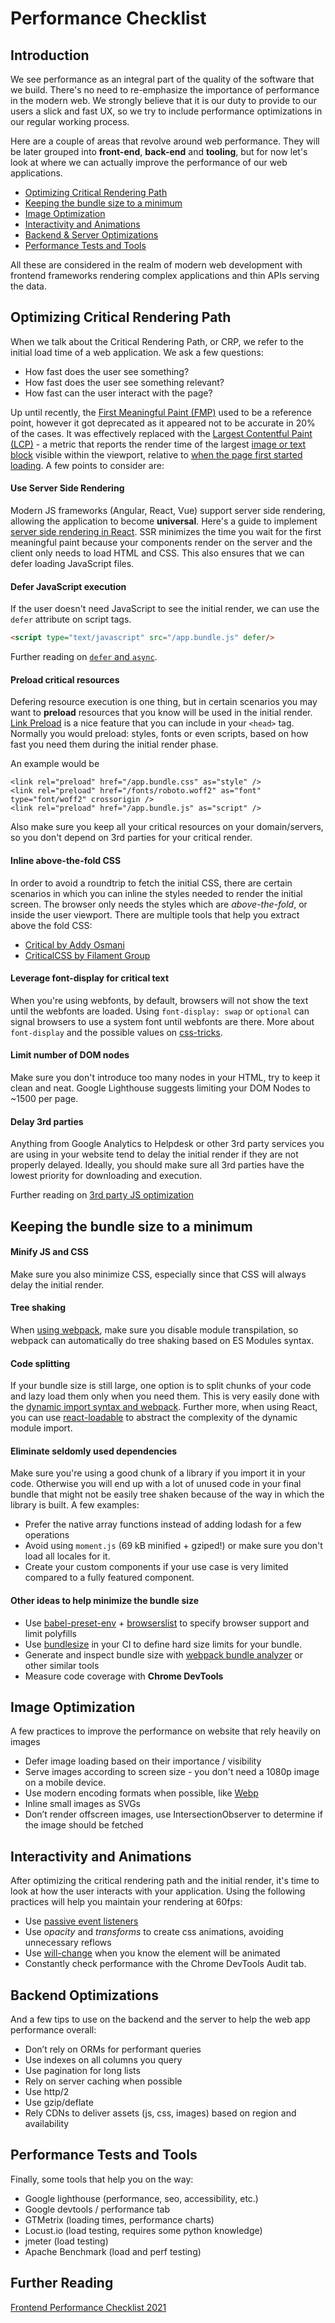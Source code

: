 # Performance Checklist

## Introduction

We see performance as an integral part of the quality of the software that we build. There's no need to re-emphasize the importance of performance in the modern web. We strongly believe that it is our duty to provide to our users a slick and fast UX, so we try to include performance optimizations in our regular working process.

Here are a couple of areas that revolve around web performance. They will be later grouped into **front-end**, **back-end** and **tooling**, but for now let's look at where we can actually improve the performance of our web applications.

* [Optimizing Critical Rendering Path](#optimizing-critical-rendering-path)
* [Keeping the bundle size to a minimum](#keeping-the-bundle-size-to-a-minimum)
* [Image Optimization](#image-optimization)
* [Interactivity and Animations](#interactivity-and-animations)
* [Backend & Server Optimizations](#backend-optimizations)
* [Performance Tests and Tools](#performance-tests-and-tools)

All these are considered in the realm of modern web development with frontend frameworks rendering complex applications and thin APIs serving the data.

## Optimizing Critical Rendering Path

When we talk about the Critical Rendering Path, or CRP, we refer to the initial load time of a web application. We ask a few questions:
* How fast does the user see something?
* How fast does the user see something relevant?
* How fast can the user interact with the page?

Up until recently, the [First Meaningful Paint (FMP)](https://developers.google.com/web/tools/lighthouse/audits/first-meaningful-paint) used to be a reference point, however it got deprecated as it appeared not to be accurate in 20% of the cases. It was effectively replaced with the [Largest Contentful Paint (LCP)](https://web.dev/lcp/) - a metric that reports the render time of the largest [image or text block](https://web.dev/lcp/#what-elements-are-considered) visible within the viewport, relative to [when the page first started loading](https://w3c.github.io/hr-time/#timeorigin-attribute). A few points to consider are:

#### Use Server Side Rendering
Modern JS frameworks (Angular, React, Vue) support server side rendering, allowing the application to become **universal**. Here's a guide to implement [server side rendering in React](https://medium.freecodecamp.org/demystifying-reacts-server-side-render-de335d408fe4). SSR minimizes the time you wait for the first meaningful paint because your components render on the server and the client only needs to load HTML and CSS. This also ensures that we can defer loading JavaScript files.

#### Defer JavaScript execution
If the user doesn't need JavaScript to see the initial render, we can use the `defer` attribute on script tags.
```html
<script type="text/javascript" src="/app.bundle.js" defer/>
```

Further reading on [`defer` and `async`](http://www.growingwiththeweb.com/2014/02/async-vs-defer-attributes.html).

#### Preload critical resources
Defering resource execution is one thing, but in certain scenarios you may want to **preload** resources that you know will be used in the initial render. [Link Preload](https://developer.mozilla.org/en-US/docs/Web/HTML/Preloading_content) is a nice feature that you can include in your `<head>` tag. Normally you would preload: styles, fonts or even scripts, based on how fast you need them during the initial render phase.

An example would be
```
<link rel="preload" href="/app.bundle.css" as="style" />
<link rel="preload" href="/fonts/roboto.woff2" as="font" type="font/woff2" crossorigin />        
<link rel="preload" href="/app.bundle.js" as="script" />
```

Also make sure you keep all your critical resources on your domain/servers, so you don't depend on 3rd parties for your critical render.

#### Inline above-the-fold CSS
In order to avoid a roundtrip to fetch the initial CSS, there are certain scenarios in which you can inline the styles needed to render the initial screen. The browser only needs the styles which are *above-the-fold*, or inside the user viewport. There are multiple tools that help you extract above the fold CSS:
* [Critical by Addy Osmani](https://github.com/addyosmani/critical)
* [CriticalCSS by Filament Group](https://github.com/filamentgroup/criticalCSS)

#### Leverage font-display for critical text
When you're using webfonts, by default, browsers will not show the text until the webfonts are loaded. Using `font-display: swap` or `optional` can signal browsers to use a system font until webfonts are there. More about `font-display` and the possible values on [css-tricks](https://css-tricks.com/font-display-masses/).

#### Limit number of DOM nodes
Make sure you don't introduce too many nodes in your HTML, try to keep it clean and neat. Google Lighthouse suggests limiting your DOM Nodes to ~1500 per page.

#### Delay 3rd parties
Anything from Google Analytics to Helpdesk or other 3rd party services you are using in your website tend to delay the initial render if they are not properly delayed. Ideally, you should make sure all 3rd parties have the lowest priority for downloading and execution.

Further reading on [3rd party JS optimization](https://developers.google.com/web/fundamentals/performance/optimizing-content-efficiency/loading-third-party-javascript/)

## Keeping the bundle size to a minimum

#### Minify JS and CSS
Make sure you also minimize CSS, especially since that CSS will always delay the initial render.

#### Tree shaking
When [using webpack](https://webpack.js.org/guides/tree-shaking/), make sure you disable module transpilation, so webpack can automatically do tree shaking based on ES Modules syntax.

#### Code splitting
If your bundle size is still large, one option is to split chunks of your code and lazy load them only when you need them. This is very easily done with the [dynamic import syntax and webpack](https://webpack.js.org/guides/code-splitting/). Further more, when using React, you can use [react-loadable](https://github.com/jamiebuilds/react-loadable) to abstract the complexity of the dynamic module import.

#### Eliminate seldomly used dependencies
Make sure you're using a good chunk of a library if you import it in your code. Otherwise you will end up with a lot of unused code in your final bundle that might not be easily tree shaken because of the way in which the library is built. A few examples:
* Prefer the native array functions instead of adding lodash for a few operations
* Avoid using `moment.js` (69 kB minified + gziped!) or make sure you don't load all locales for it.
* Create your custom components if your use case is very limited compared to a fully featured component.

#### Other ideas to help minimize the bundle size
* Use [babel-preset-env](https://github.com/babel/babel/tree/master/packages/babel-preset-env) + [browserslist](https://github.com/browserslist/browserslist) to specify browser support and limit polyfills
* Use [bundlesize](https://github.com/siddharthkp/bundlesize) in your CI to define hard size limits for your bundle.
* Generate and inspect bundle size with [webpack bundle analyzer](https://github.com/webpack-contrib/webpack-bundle-analyzer) or other similar tools
* Measure code coverage with **Chrome DevTools**

## Image Optimization
A few practices to improve the performance on website that rely heavily on images
* Defer image loading based on their importance / visibility
* Serve images according to screen size - you don't need a 1080p image on a mobile device.
* Use modern encoding formats when possible, like [Webp](https://www.smashingmagazine.com/2015/10/webp-images-and-performance/)
* Inline small images as SVGs
* Don’t render offscreen images, use IntersectionObserver to determine if the image should be fetched

## Interactivity and Animations
After optimizing the critical rendering path and the initial render, it's time to look at how the user interacts with your application. Using the following practices will help you maintain your rendering at 60fps:
* Use [passive event listeners](https://developers.google.com/web/updates/2016/06/passive-event-listeners)
* Use *opacity* and *transforms* to create css animations, avoiding unnecessary reflows
* Use [will-change](https://developer.mozilla.org/en-US/docs/Web/CSS/will-change) when you know the element will be animated
* Constantly check performance with the Chrome DevTools Audit tab.

## Backend Optimizations
And a few tips to use on the backend and the server to help the web app performance overall:
* Don’t rely on ORMs for performant queries
* Use indexes on all columns you query
* Use pagination for long lists
* Rely on server caching when possible
* Use http/2
* Use gzip/deflate
* Rely CDNs to deliver assets (js, css, images) based on region and availability

## Performance Tests and Tools
Finally, some tools that help you on the way:
* Google lighthouse (performance, seo, accessibility, etc.)
* Google devtools / performance tab
* GTMetrix (loading times, performance charts)
* Locust.io (load testing, requires some python knowledge)
* jmeter (load testing)
* Apache Benchmark (load and perf testing)

## Further Reading
[Frontend Performance Checklist 2021](https://www.smashingmagazine.com/2021/01/front-end-performance-2021-free-pdf-checklist/)
